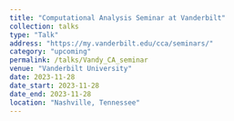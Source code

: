 ```yaml
---
title: "Computational Analysis Seminar at Vanderbilt"
collection: talks
type: "Talk"
address: "https://my.vanderbilt.edu/cca/seminars/"
category: "upcoming"
permalink: /talks/Vandy_CA_seminar
venue: "Vanderbilt University"
date: 2023-11-28
date_start: 2023-11-28
date_end: 2023-11-28
location: "Nashville, Tennessee"
---
```

